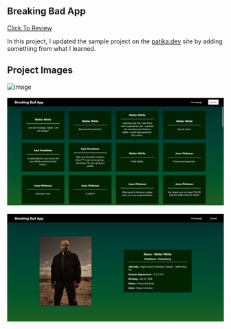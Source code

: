## Breaking Bad App

[Click To Review](https://atifsimsek.github.io/react-breaking-bad-app/)

In this project, I updated the sample project on the [patika.dev](https://www.patika.dev/tr) site by adding something from what I learned.

## Project Images

![image](src/img/img-1.png)
<br>
<br>
![image](src/img/img-2.png)
<br>
<br>
![image](src/img/img-3.png)
